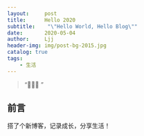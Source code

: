 ```yaml
---
layout:     post
title:      Hello 2020
subtitle:    "\"Hello World, Hello Blog\""
date:       2020-05-04
author:     Ljj
header-img: img/post-bg-2015.jpg
catalog: true
tags:
    - 生活
---
```


> “🙉🙉🙉 ”


## 前言

搭了个新博客，记录成长，分享生活！






